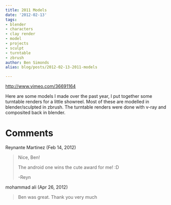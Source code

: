 ```yaml
---
title: 2011 Models
date: '2012-02-13'
tags:
- blender
- characters
- clay render
- model
- projects
- sculpt
- turntable
- zbrush
author: Ben Simonds
alias: blog/posts/2012-02-13-2011-models

---
```


http://www.vimeo.com/36691164 

Here are some models I made over the past year, I put together some turntable renders for a little showreel. Most of these are modelled in blender/sculpted in zbrush. The turntable renders were done with v-ray and composited back in blender.





# Comments


Reynante Martinez (Feb 14, 2012)
> Nice, Ben!
> 
> The android one wins the cute award for me! :D
> 
> -Reyn

mohammad ali (Apr 26, 2012)
> Ben was great. Thank you very much
